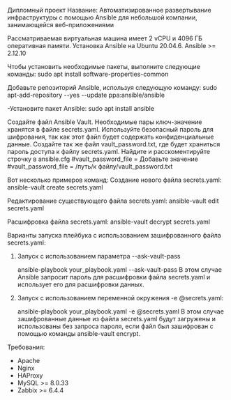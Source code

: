 Дипломный проект
Название: Автоматизированное развертывание инфраструктуры с помощью Ansible для небольшой компании, занимающейся веб-приложениями

Рассматриваемая виртуальная машина имеет 2 vCPU и 4096 ГБ оперативная памяти. Установка Ansible на Ubuntu 20.04.6.
Ansible >= 2.12.10 

Чтобы установить необходимые пакеты, выполните следующие команды:
sudo apt install software-properties-common

Добавьте репозиторий Ansible, используя следующую команду:
sudo apt-add-repository --yes --update ppa:ansible/ansible

-Установите пакет Ansible:
sudo apt install ansible


Создайте файл Ansible Vault. Необходимые пары ключ-значение хранятся в файле secrets.yaml. Используйте безопасный пароль для шифрования, так как этот файл будет содержать конфиденциальные данные. Создайте так же файл vault_password.txt, где будет храниться пароль доступа к файлу secrets.yaml. Найдите и расскоментируйте строчку в ansible.cfg #vault_password_file = 
Добавьте значение
#vault_password_file = /путь/к файлу/vault_password.txt

Вот несколько примеров команд:
Создание нового файла secrets.yaml:
ansible-vault create secrets.yaml

Редактирование существующего файла secrets.yaml:
ansible-vault edit secrets.yaml

Расшифровка файла secrets.yaml:
ansible-vault decrypt secrets.yaml

Варианты запуска плейбука с использованием зашифрованного файла secrets.yaml:

1. Запуск с использованием параметра --ask-vault-pass

   ansible-playbook your_playbook.yaml --ask-vault-pass
В этом случае Ansible запросит пароль для расшифровки файла secrets.yaml и использует его для расшифровки данных.

2. Запуск с использованием переменной окружения -e @secrets.yaml:

   ansible-playbook your_playbook.yaml -e @secrets.yaml
В этом случае зашифрованные данные из файла secrets.yaml будут загружены и использованы без запроса пароля, если файл был зашифрован с помощью команды ansible-vault encrypt.

Требования:
- Apache
- Nginx
- HAProxy
- MySQL >= 8.0.33
- Zabbix >= 6.4.4
